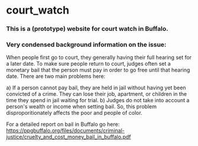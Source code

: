 # court_watch


### This is a (prototype) website for court watch in Buffalo.

### Very condensed background information on the issue:

When people first go to court, they generally having their full hearing set for a later date.  To make sure people return to court, judges often set a monetary bail that the person must pay in order to go free until that hearing date.  There are two main problems here:  

a) If a person cannot pay bail, they are held in jail without having yet been convicted of a crime.  They can lose their job, apartment, or children in the time they spend in jail waiting for trial.
b) Judges do not take into account a person's wealth or income when setting bail.  So, this problem disproporitionately affects the poor and people of color.

For a detailed report on bail in Buffalo go here: https://ppgbuffalo.org/files/documents/criminal-justice/cruelty_and_cost_money_bail_in_buffalo.pdf


